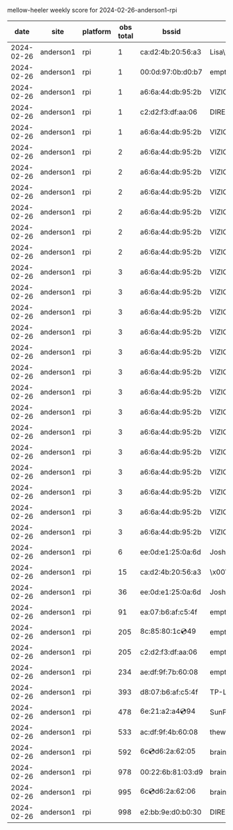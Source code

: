 mellow-heeler weekly score for 2024-02-26-anderson1-rpi

|date|site|platform|obs total|bssid|ssid|lat|lng|
|--|--|--|--|--|--|--|--|
|2024-02-26|anderson1|rpi|1|ca:d2:4b:20:56:a3|Lisa\xE2\x80\x99s leash|40.41746|-122.24048|
|2024-02-26|anderson1|rpi|1|00:0d:97:0b:d0:b7|empty_ssid|40.41746|-122.24048|
|2024-02-26|anderson1|rpi|1|a6:6a:44:db:95:2b|VIZIOCastAudio5451|40.41746|-122.24048|
|2024-02-26|anderson1|rpi|1|c2:d2:f3:df:aa:06|DIRECT-roku-154-DDB46C|40.41746|-122.24048|
|2024-02-26|anderson1|rpi|1|a6:6a:44:db:95:2b|VIZIOCastAudio7699|40.41746|-122.24048|
|2024-02-26|anderson1|rpi|2|a6:6a:44:db:95:2b|VIZIOCastAudio5834|40.41746|-122.24048|
|2024-02-26|anderson1|rpi|2|a6:6a:44:db:95:2b|VIZIOCastAudio6028|40.41746|-122.24048|
|2024-02-26|anderson1|rpi|2|a6:6a:44:db:95:2b|VIZIOCastAudio6302|40.41746|-122.24048|
|2024-02-26|anderson1|rpi|2|a6:6a:44:db:95:2b|VIZIOCastAudio6651|40.41746|-122.24048|
|2024-02-26|anderson1|rpi|2|a6:6a:44:db:95:2b|VIZIOCastAudio8305|40.41746|-122.24048|
|2024-02-26|anderson1|rpi|2|a6:6a:44:db:95:2b|VIZIOCastAudio7973|40.41746|-122.24048|
|2024-02-26|anderson1|rpi|3|a6:6a:44:db:95:2b|VIZIOCastAudio4704|40.41746|-122.24048|
|2024-02-26|anderson1|rpi|3|a6:6a:44:db:95:2b|VIZIOCastAudio8900|40.41746|-122.24048|
|2024-02-26|anderson1|rpi|3|a6:6a:44:db:95:2b|VIZIOCastAudio6009|40.41746|-122.24048|
|2024-02-26|anderson1|rpi|3|a6:6a:44:db:95:2b|VIZIOCastAudio7929|40.41746|-122.24048|
|2024-02-26|anderson1|rpi|3|a6:6a:44:db:95:2b|VIZIOCastAudio4164|40.41746|-122.24048|
|2024-02-26|anderson1|rpi|3|a6:6a:44:db:95:2b|VIZIOCastAudio9935|40.41746|-122.24048|
|2024-02-26|anderson1|rpi|3|a6:6a:44:db:95:2b|VIZIOCastAudio8635|40.41746|-122.24048|
|2024-02-26|anderson1|rpi|3|a6:6a:44:db:95:2b|VIZIOCastAudio3910|40.41746|-122.24048|
|2024-02-26|anderson1|rpi|3|a6:6a:44:db:95:2b|VIZIOCastAudio5851|40.41746|-122.24048|
|2024-02-26|anderson1|rpi|3|a6:6a:44:db:95:2b|VIZIOCastAudio1409|40.41746|-122.24048|
|2024-02-26|anderson1|rpi|3|a6:6a:44:db:95:2b|VIZIOCastAudio1590|40.41746|-122.24048|
|2024-02-26|anderson1|rpi|3|a6:6a:44:db:95:2b|VIZIOCastAudio9340|40.41746|-122.24048|
|2024-02-26|anderson1|rpi|3|a6:6a:44:db:95:2b|VIZIOCastAudio9272|40.41746|-122.24048|
|2024-02-26|anderson1|rpi|3|a6:6a:44:db:95:2b|VIZIOCastAudio9128|40.41746|-122.24048|
|2024-02-26|anderson1|rpi|6|ee:0d:e1:25:0a:6d|JoshLily|40.41746|-122.24048|
|2024-02-26|anderson1|rpi|15|ca:d2:4b:20:56:a3|\x00\x00\x00\x00\x00\x00\x00\x00\x00\x00\x00\x00\x00\x00|40.41746|-122.24048|
|2024-02-26|anderson1|rpi|36|ee:0d:e1:25:0a:6d|JoshLily|40.41746|-122.24048|
|2024-02-26|anderson1|rpi|91|ea:07:b6:af:c5:4f|empty_ssid|40.41746|-122.24048|
|2024-02-26|anderson1|rpi|205|8c:85:80:1c:cd:49|empty_ssid|40.41746|-122.24048|
|2024-02-26|anderson1|rpi|205|c2:d2:f3:df:aa:06|empty_ssid|40.41746|-122.24048|
|2024-02-26|anderson1|rpi|234|ae:df:9f:7b:60:08|empty_ssid|40.41746|-122.24048|
|2024-02-26|anderson1|rpi|393|d8:07:b6:af:c5:4f|TP-Link_C54F|40.41746|-122.24048|
|2024-02-26|anderson1|rpi|478|6e:21:a2:a4:cd:94|SunPower21450|40.41746|-122.24048|
|2024-02-26|anderson1|rpi|533|ac:df:9f:4b:60:08|theweef|40.41746|-122.24048|
|2024-02-26|anderson1|rpi|592|6c:cd:d6:2a:62:05|braingang2_5GEXT|40.41746|-122.24048|
|2024-02-26|anderson1|rpi|978|00:22:6b:81:03:d9|braingang2|40.41746|-122.24048|
|2024-02-26|anderson1|rpi|995|6c:cd:d6:2a:62:06|braingang2_2GEXT|40.41746|-122.24048|
|2024-02-26|anderson1|rpi|998|e2:bb:9e:d0:b0:30|DIRECT-9ED03030|40.41746|-122.24048|
